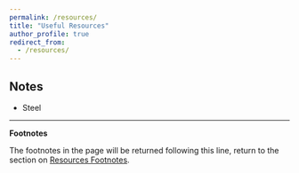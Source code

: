 ```yaml
---
permalink: /resources/
title: "Useful Resources"
author_profile: true
redirect_from: 
  - /resources/
---
```


## Notes

* Steel

***
**Footnotes**

The footnotes in the page will be returned following this line, return to the section on <a href="#footnotes">Resources Footnotes</a>.

